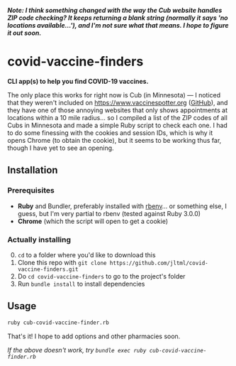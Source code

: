 ***Note: I think something changed with the way the Cub website handles ZIP code checking? It keeps returning a blank string (normally it says 'no locations available…'), and I'm not sure what that means. I hope to figure it out soon.***

# covid-vaccine-finders
**CLI app(s) to help you find COVID-19 vaccines.**

The only place this works for right now is Cub (in Minnesota) — I noticed that they weren't included on https://www.vaccinespotter.org ([GitHub](https://github.com/GUI/covid-vaccine-spotter)), and they have one of those annoying websites that only shows appointments at locations within a 10 mile radius… so I compiled a list of the ZIP codes of all Cubs in Minnesota and made a simple Ruby script to check each one. I had to do some finessing with the cookies and session IDs, which is why it opens Chrome (to obtain the cookie), but it seems to be working thus far, though I have yet to see an opening.

## Installation

### Prerequisites
- **Ruby** and Bundler, preferably installed with [rbenv](https://github.com/rbenv/rbenv)… or something else, I guess, but I'm very partial to rbenv (tested against Ruby 3.0.0)
- **Chrome** (which the script will open to get a cookie)

### Actually installing
0. `cd` to a folder where you'd like to download this
1. Clone this repo with `git clone https://github.com/jltml/covid-vaccine-finders.git`
2. Do `cd covid-vaccine-finders` to go to the project's folder
3. Run `bundle install` to install dependencies

## Usage

```sh
ruby cub-covid-vaccine-finder.rb
```

That's it! I hope to add options and other pharmacies soon.

*If the above doesn't work, try `bundle exec ruby cub-covid-vaccine-finder.rb`*
